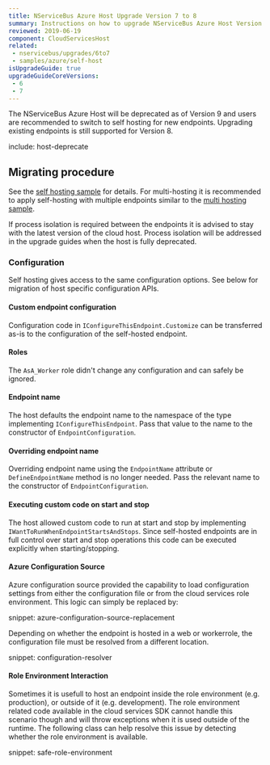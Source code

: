 ```yaml
---
title: NServiceBus Azure Host Upgrade Version 7 to 8
summary: Instructions on how to upgrade NServiceBus Azure Host Version 7 to 8.
reviewed: 2019-06-19
component: CloudServicesHost
related:
 - nservicebus/upgrades/6to7
 - samples/azure/self-host
isUpgradeGuide: true
upgradeGuideCoreVersions:
 - 6
 - 7
---
```


The NServiceBus Azure Host will be deprecated as of Version 9 and users are recommended to switch to self hosting for new endpoints. Upgrading existing endpoints is still supported for Version 8.

include: host-deprecate


## Migrating procedure

See the [self hosting sample](/samples/azure/self-host/) for details. For multi-hosting it is recommended to apply self-hosting with multiple endpoints similar to the [multi hosting sample](/samples/hosting/multi-hosting).

If process isolation is required between the endpoints it is advised to stay with the latest version of the cloud host. Process isolation will be addressed in the upgrade guides when the host is fully deprecated.


### Configuration

Self hosting gives access to the same configuration options. See below for migration of host specific configuration APIs.


#### Custom endpoint configuration

Configuration code in `IConfigureThisEndpoint.Customize` can be transferred as-is to the configuration of the self-hosted endpoint.


#### Roles

The `AsA_Worker` role didn't change any configuration and can safely be ignored.


#### Endpoint name

The host defaults the endpoint name to the namespace of the type implementing `IConfigureThisEndpoint`. Pass that value to the name to the constructor of `EndpointConfiguration`.


#### Overriding endpoint name

Overriding endpoint name using the `EndpointName` attribute or `DefineEndpointName` method is no longer needed. Pass the relevant name to the constructor of `EndpointConfiguration`.


#### Executing custom code on start and stop

The host allowed custom code to run at start and stop by implementing `IWantToRunWhenEndpointStartsAndStops`. Since self-hosted endpoints are in full control over start and stop operations this code can be executed explicitly when starting/stopping.


#### Azure Configuration Source

Azure configuration source provided the capability to load configuration settings from either the configuration file or from the cloud services role environment. This logic can simply be replaced by:

snippet: azure-configuration-source-replacement

Depending on whether the endpoint is hosted in a web or workerrole, the configuration file must be resolved from a different location.

snippet: configuration-resolver


#### Role Environment Interaction

Sometimes it is usefull to host an endpoint inside the role environment (e.g. production), or outside of it (e.g. development). The role environment related code available in the cloud services SDK cannot handle this scenario though and will throw exceptions when it is used outside of the runtime. The following class can help resolve this issue by detecting whether the role environment is available.

snippet: safe-role-environment

